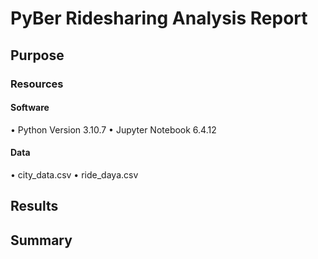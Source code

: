 # PyBer Ridesharing Analysis Report

## Purpose


### Resources
#### Software
•	Python Version 3.10.7
•	Jupyter Notebook 6.4.12
#### Data
•	city_data.csv
•	ride_daya.csv


## Results

## Summary

